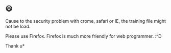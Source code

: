## :smiley: 

Cause to the security problem with crome, safari or IE,
the training file might not be load.

Please use Firefox.
Firefox is much more friendly for web programmer. :^D

Thank u*

